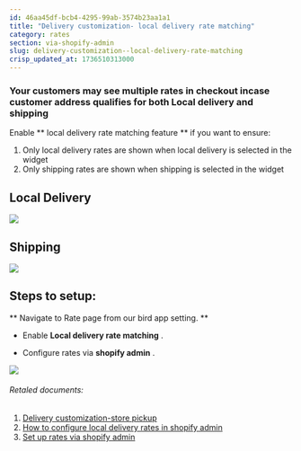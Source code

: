 ```yaml
---
id: 46aa45df-bcb4-4295-99ab-3574b23aa1a1
title: "Delivery customization- local delivery rate matching"
category: rates
section: via-shopify-admin
slug: delivery-customization--local-delivery-rate-matching
crisp_updated_at: 1736510313000
---
```


### Your customers may see multiple rates in checkout incase customer address qualifies for both Local delivery and shipping

Enable ** local delivery rate matching feature ** if you want to ensure:

1. Only local delivery rates are shown when local delivery is selected in the widget
2. Only shipping rates are shown when shipping is selected in the widget

## Local Delivery

![](https://storage.crisp.chat/users/helpdesk/website/ca826b447482b000/local-delivery_1ipebp9.png)

## Shipping

![](https://storage.crisp.chat/users/helpdesk/website/ca826b447482b000/shipping_1fggk49.png)

## Steps to setup:

** Navigate to Rate page from our bird app setting. **

* Enable **Local delivery rate matching** .
    
* Configure rates via **shopify admin** .

![](https://storage.crisp.chat/users/helpdesk/website/ca826b447482b000/new7_ucwasv.png)

###### Retaled documents:

1. [Delivery customization-store pickup](https://help.birdchime.com/en-us/article/delivery-customization-1qsarbz/)
2. [How to configure local delivery rates in shopify admin](https://help.birdchime.com/en-us/article/how-to-configure-local-delivery-rates-in-the-shopify-admin-513tmv/)
3. [Set up rates via shopify admin](https://help.birdchime.com/en-us/article/how-to-configure-local-delivery-rates-in-the-shopify-admin-513tmv/)
